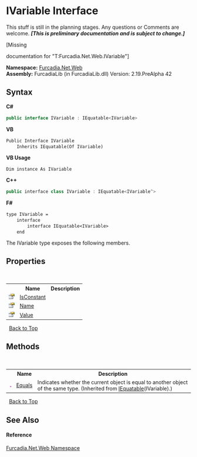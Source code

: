 # IVariable Interface
This stuff is still in the planning stages. Any questions or Comments are welcome. _**\[This is preliminary documentation and is subject to change.\]**_

\[Missing <summary> documentation for "T:Furcadia.Net.Web.IVariable"\]

**Namespace:**&nbsp;<a href="N_Furcadia_Net_Web">Furcadia.Net.Web</a><br />**Assembly:**&nbsp;FurcadiaLib (in FurcadiaLib.dll) Version: 2.19.PreAlpha 42

## Syntax

**C#**<br />
``` C#
public interface IVariable : IEquatable<IVariable>
```

**VB**<br />
``` VB
Public Interface IVariable
	Inherits IEquatable(Of IVariable)
```

**VB Usage**<br />
``` VB Usage
Dim instance As IVariable
```

**C++**<br />
``` C++
public interface class IVariable : IEquatable<IVariable^>
```

**F#**<br />
``` F#
type IVariable =  
    interface
        interface IEquatable<IVariable>
    end
```

The IVariable type exposes the following members.


## Properties
&nbsp;<table><tr><th></th><th>Name</th><th>Description</th></tr><tr><td>![Public property](media/pubproperty.gif "Public property")</td><td><a href="P_Furcadia_Net_Web_IVariable_IsConstant">IsConstant</a></td><td /></tr><tr><td>![Public property](media/pubproperty.gif "Public property")</td><td><a href="P_Furcadia_Net_Web_IVariable_Name">Name</a></td><td /></tr><tr><td>![Public property](media/pubproperty.gif "Public property")</td><td><a href="P_Furcadia_Net_Web_IVariable_Value">Value</a></td><td /></tr></table>&nbsp;
<a href="#ivariable-interface">Back to Top</a>

## Methods
&nbsp;<table><tr><th></th><th>Name</th><th>Description</th></tr><tr><td>![Public method](media/pubmethod.gif "Public method")</td><td><a href="http://msdn2.microsoft.com/en-us/library/ms131190" target="_blank">Equals</a></td><td>
Indicates whether the current object is equal to another object of the same type.
 (Inherited from <a href="http://msdn2.microsoft.com/en-us/library/ms131187" target="_blank">IEquatable</a>(IVariable).)</td></tr></table>&nbsp;
<a href="#ivariable-interface">Back to Top</a>

## See Also


#### Reference
<a href="N_Furcadia_Net_Web">Furcadia.Net.Web Namespace</a><br />